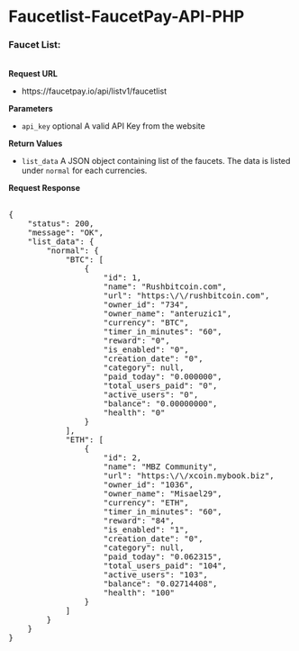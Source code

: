 # Faucetlist-FaucetPay-API-PHP
<h3 class="heading heading-4 strong-700">
            Faucet List:
        </h3> <br> <div class="row"> <div class="col-xs-12 col-sm-6"> <b>Request URL</b> <ul> <li>https://faucetpay.io/api/listv1/faucetlist</li> </ul> <b>Parameters</b> <ul> <li><code>api_key</code> <label class="badge badge-success">optional</label> A valid API Key from the website</li> </ul> <b>Return Values</b> <ul> <li><code>list_data</code> A JSON object containing list of the faucets. The data is listed under <code>normal</code> for each currencies.</li> </ul> </div> <div class="col-xs-12 col-sm-6"> <b>Request Response</b> <br> <br> <pre>{
    "status": 200,
    "message": "OK",
    "list_data": {
        "normal": {
            "BTC": [
                {
                    "id": 1,
                    "name": "Rushbitcoin.com",
                    "url": "https:\/\/rushbitcoin.com",
                    "owner_id": "734",
                    "owner_name": "anteruzic1",
                    "currency": "BTC",
                    "timer_in_minutes": "60",
                    "reward": "0",
                    "is_enabled": "0",
                    "creation_date": "0",
                    "category": null,
                    "paid_today": "0.000000",
                    "total_users_paid": "0",
                    "active_users": "0",
                    "balance": "0.00000000",
                    "health": "0"
                }
            ],
            "ETH": [
                {
                    "id": 2,
                    "name": "MBZ Community",
                    "url": "https:\/\/xcoin.mybook.biz",
                    "owner_id": "1036",
                    "owner_name": "Misael29",
                    "currency": "ETH",
                    "timer_in_minutes": "60",
                    "reward": "84",
                    "is_enabled": "1",
                    "creation_date": "0",
                    "category": null,
                    "paid_today": "0.062315",
                    "total_users_paid": "104",
                    "active_users": "103",
                    "balance": "0.02714408",
                    "health": "100"
                }
            ]
        }
    }
}</pre> </div> </div>
